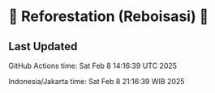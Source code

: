 
# 🌳 Reforestation (Reboisasi) 🌲

## Last Updated

GitHub Actions time: Sat Feb  8 14:16:39 UTC 2025

Indonesia/Jakarta time: Sat Feb  8 21:16:39 WIB 2025
